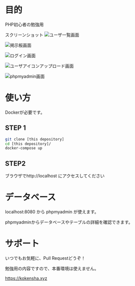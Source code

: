 # 目的

PHP初心者の勉強用

スクリーンショット
![ユーザ一覧画面](https://github.com/kawashimaken/docker-lamp-lesson/raw/master/screenshot/members.png)

![掲示板画面](https://github.com/kawashimaken/docker-lamp-lesson/raw/master/screenshot/bbs.png)

![ログイン画面](https://github.com/kawashimaken/docker-lamp-lesson/raw/master/screenshot/login.png)

![ユーザアイコンアップロード画面](https://github.com/kawashimaken/docker-lamp-lesson/raw/master/screenshot/upload.png)

![phpmyadmin画面](https://github.com/kawashimaken/docker-lamp-lesson/raw/master/screenshot/phpmyadmin.png)


# 使い方

Dockerが必要です。


## STEP 1
```bash
git clone [this depository]
cd [this depository]/
docker-compose up
```


## STEP2

ブラウザでhttp://localhost にアクセスしてください


# データベース

localhost:8080 から phpmyadmin が使えます。

phpmyadminからデータベースやテーブルの詳細を確認できます。

# サポート

いつでもお気軽に、Pull Requestどうぞ！

勉強用の内容ですので、本番環境は使えません。

https://kokensha.xyz



